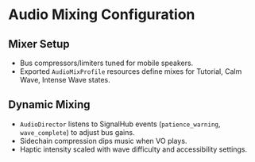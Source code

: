 # Audio Mixing Configuration
## Mixer Setup
- Bus compressors/limiters tuned for mobile speakers.
- Exported `AudioMixProfile` resources define mixes for Tutorial, Calm Wave, Intense Wave states.

## Dynamic Mixing
- `AudioDirector` listens to SignalHub events (`patience_warning`, `wave_complete`) to adjust bus gains.
- Sidechain compression dips music when VO plays.
- Haptic intensity scaled with wave difficulty and accessibility settings.

